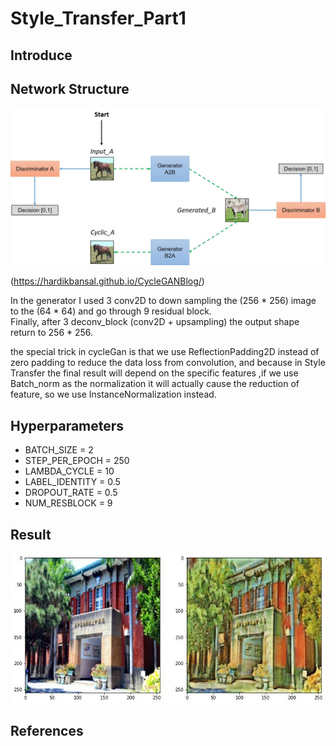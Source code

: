 # Style_Transfer_Part1
## Introduce

## Network Structure
![image](https://github.com/Yukino1010/Style_Transfer_Part1/blob/master/model.jpeg)

(https://hardikbansal.github.io/CycleGANBlog/)

In the generator I used 3 conv2D to down sampling the (256 * 256) image to the (64 * 64) and go through 9 residual block. <br>
Finally, after 3 deconv_block (conv2D + upsampling) the output shape return to 256 * 256.

the special trick in cycleGan is that we use ReflectionPadding2D instead of zero padding to reduce the data loss from convolution,
and because in Style Transfer the final result will depend on the specific features ,if we use Batch_norm as the normalization it will actually cause
the reduction of feature, so we use InstanceNormalization instead.


## Hyperparameters

- BATCH_SIZE = 2
- STEP_PER_EPOCH = 250
- LAMBDA_CYCLE = 10 
- LABEL_IDENTITY = 0.5
- DROPOUT_RATE = 0.5
- NUM_RESBLOCK = 9


## Result

![image](https://github.com/Yukino1010/Style_Transfer_Part1/blob/master/pictur.jpg)


## References

